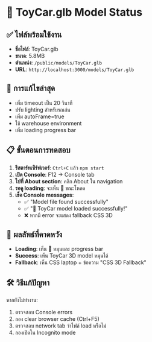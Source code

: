 # 🚗 ToyCar.glb Model Status

## ✅ ไฟล์พร้อมใช้งาน
- **ชื่อไฟล์**: ToyCar.glb  
- **ขนาด**: 5.8MB
- **ตำแหน่ง**: `/public/models/ToyCar.glb`
- **URL**: `http://localhost:3000/models/ToyCar.glb`

## 🔧 การแก้ไขล่าสุด
- เพิ่ม timeout เป็น 20 วินาที
- ปรับ lighting สำหรับรถเล่น  
- เพิ่ม autoFrame=true
- ใช้ warehouse environment
- เพิ่ม loading progress bar

## 📋 ขั้นตอนการทดสอบ
1. **รีสตาร์ทเซิร์ฟเวอร์**: `Ctrl+C` แล้ว `npm start`
2. **เปิด Console**: F12 → Console tab
3. **ไปที่ About section**: คลิก About ใน navigation
4. **รอดู loading**: จะเห็น 🚗 ขณะโหลด
5. **เช็ค Console messages**:
   - ✅ "Model file found successfully"
   - ✅ "🚗 ToyCar model loaded successfully!"
   - ❌ หากมี error จะแสดง fallback CSS 3D

## 🎯 ผลลัพธ์ที่คาดหวัง
- **Loading**: เห็น 🚗 หมุนและ progress bar
- **Success**: เห็น ToyCar 3D model หมุนได้
- **Fallback**: เห็น CSS laptop + ข้อความ "CSS 3D Fallback"

## 🛠️ วิธีแก้ปัญหา
หากยังไม่ทำงาน:
1. ตรวจสอบ Console errors
2. ลอง clear browser cache (Ctrl+F5)
3. ตรวจสอบ network tab ว่าไฟล์ load หรือไม่
4. ลองเปิดใน Incognito mode 